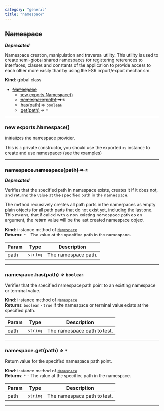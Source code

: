 ```yaml
---
category: "general"
title: "namespace"
---
```


## ~~Namespace~~&nbsp;<a name="Namespace" href="https://github.com/seznam/IMA.js-core/tree/0.16.5/namespace.js#L11" target="_blank"><span class="icon"><i class="fas fa-external-link-alt fa-xs"></i></span></a>
***Deprecated***

Namespace creation, manipulation and traversal utility. This utility is used
to create semi-global shared namespaces for registering references to
interfaces, classes and constants of the application to provide access to
each other more easily than by using the ES6 import/export mechanism.

**Kind**: global class  

* ~~[Namespace](#Namespace)~~
    * [new exports.Namespace()](#new_Namespace_new)
    * ~~[.namespace(path)](#Namespace+namespace) ⇒ <code>\*</code>~~
    * [.has(path)](#Namespace+has) ⇒ <code>boolean</code>
    * [.get(path)](#Namespace+get) ⇒ <code>\*</code>


* * *

### new exports.Namespace()&nbsp;<a name="new_Namespace_new"></a>
Initializes the namespace provider.

This is a private constructor, you should use the exported <code>ns</code>
instance to create and use namespaces (see the examples).


* * *

### ~~namespace.namespace(path) ⇒ <code>\*</code>~~&nbsp;<a name="Namespace+namespace" href="https://github.com/seznam/IMA.js-core/tree/0.16.5/namespace.js#L40" target="_blank"><span class="icon"><i class="fas fa-external-link-alt fa-xs"></i></span></a>
***Deprecated***

Verifies that the specified path in namespace exists, creates it if it
does not, and returns the value at the specified path in the namespace.

The method recursively creates all path parts in the namespaces as empty
plain objects for all path parts that do not exist yet, including the
last one. This means, that if called with a non-existing namespace path
as an argument, the return value will be the last created namespace
object.

**Kind**: instance method of [<code>Namespace</code>](#Namespace)  
**Returns**: <code>\*</code> - The value at the specified path in the namespace.  

| Param | Type | Description |
| --- | --- | --- |
| path | <code>string</code> | The namespace path. |


* * *

### namespace.has(path) ⇒ <code>boolean</code>&nbsp;<a name="Namespace+has" href="https://github.com/seznam/IMA.js-core/tree/0.16.5/namespace.js#L79" target="_blank"><span class="icon"><i class="fas fa-external-link-alt fa-xs"></i></span></a>
Verifies that the specified namespace path point to an existing
namespace or terminal value.

**Kind**: instance method of [<code>Namespace</code>](#Namespace)  
**Returns**: <code>boolean</code> - <code>true</code> if the namespace or terminal value exists
        at the specified path.  

| Param | Type | Description |
| --- | --- | --- |
| path | <code>string</code> | The namespace path to test. |


* * *

### namespace.get(path) ⇒ <code>\*</code>&nbsp;<a name="Namespace+get" href="https://github.com/seznam/IMA.js-core/tree/0.16.5/namespace.js#L89" target="_blank"><span class="icon"><i class="fas fa-external-link-alt fa-xs"></i></span></a>
Return value for the specified namespace path point.

**Kind**: instance method of [<code>Namespace</code>](#Namespace)  
**Returns**: <code>\*</code> - The value at the specified path in the namespace.  

| Param | Type | Description |
| --- | --- | --- |
| path | <code>string</code> | The namespace path to test. |


* * *

